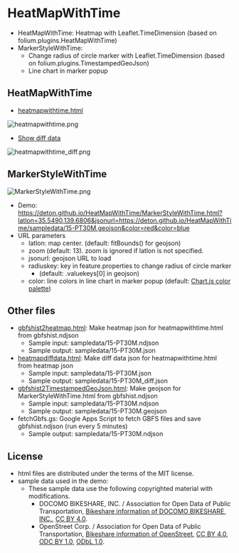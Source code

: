 # HeatMapWithTime

* HeatMapWithTime: Heatmap with Leaflet.TimeDimension (based on folium.plugins.HeatMapWithTime)
* MarkerStyleWithTime:
  * Change radius of circle marker with Leaflet.TimeDimension (based on folium.plugins.TimestampedGeoJson)
  * Line chart in marker popup

## HeatMapWithTime
* [heatmapwithtime.html](https://deton.github.io/HeatMapWithTime/heatmapwithtime.html?latlon=35.5490,139.6806&jsonurl=https://deton.github.io/HeatMapWithTime/sampledata/15-PT30M.json)

![heatmapwithtime.png](https://github.com/user-attachments/assets/f215a354-90b7-43d6-bcc2-0840c27a1255)

* [Show diff data](https://deton.github.io/HeatMapWithTime/heatmapwithtime.html?latlon=35.5490,139.6806&negative=1&jsonurl=https://deton.github.io/HeatMapWithTime/sampledata/15-PT30M_diff.json)

![heatmapwithtime_diff.png](https://github.com/user-attachments/assets/4c70259c-9c3a-48af-96e0-941b8088f9b7)

## MarkerStyleWithTime
![MarkerStyleWithTime.png](https://github.com/user-attachments/assets/25dd2403-cfc5-407a-9aad-a7998f9e642d)

* Demo: https://deton.github.io/HeatMapWithTime/MarkerStyleWithTime.html?latlon=35.5490,139.6806&jsonurl=https://deton.github.io/HeatMapWithTime/sampledata/15-PT30M.geojson&color=red&color=blue
* URL parameters
  * latlon: map center. (default: fitBounds() for geojson)
  * zoom (default: 13). zoom is ignored if latlon is not specified.
  * jsonurl: geojson URL to load
  * radiuskey: key in feature.properties to change radius of circle marker
    * (default: .valuekeys[0] in geojson)
  * color: line colors in line chart in marker popup (default: [Chart.js color palette](https://www.chartjs.org/docs/latest/general/colors.html#default-color-palette))

## Other files
* [gbfshist2heatmap.html](https://deton.github.io/HeatMapWithTime/gbfshist2heatmap.html): Make heatmap json for heatmapwithtime.html from gbfshist.ndjson
  * Sample input: sampledata/15-PT30M.ndjson
  * Sample output: sampledata/15-PT30M.json
* [heatmapdiffdata.html](https://deton.github.io/HeatMapWithTime/heatmapdiffdata.html): Make diff data json for heatmapwithtime.html from heatmap json
  * Sample input: sampledata/15-PT30M.json
  * Sample output: sampledata/15-PT30M_diff.json
* [gbfshist2TimestampedGeoJson.html](https://deton.github.io/HeatMapWithTime/gbfshist2TimestampedGeoJson.html): Make geojson for MarkerStyleWithTime.html from gbfshist.ndjson
  * Sample input: sampledata/15-PT30M.ndjson
  * Sample output: sampledata/15-PT30M.geojson
* fetchGbfs.gs: Google Apps Script to fetch GBFS files and save gbfshist.ndjson (run every 5 minutes)
  * Sample output: sampledata/15-PT30M.ndjson

## License
* html files are distributed under the terms of the MIT license.
* sample data used in the demo:
  * These sample data use the following copyrighted material with modifications.
    * DOCOMO BIKESHARE, INC. / Association for Open Data of Public Transportation, [Bikeshare information of DOCOMO BIKESHARE, INC.](https://ckan.odpt.org/dataset/c_bikeshare_gbfs-d-nationwide-bikeshare), [CC BY 4.0](https://creativecommons.org/licenses/by/4.0/deed.en).
    * OpenStreet Corp. / Association for Open Data of Public Transportation, [Bikeshare information of OpenStreet](https://ckan.odpt.org/dataset/c_bikeshare_gbfs-openstreet), [CC BY 4.0](https://creativecommons.org/licenses/by/4.0/deed.en), [ODC BY 1.0](https://opendatacommons.org/licenses/by/1-0/), [ODbL 1.0](https://opendatacommons.org/licenses/odbl/1-0/).

